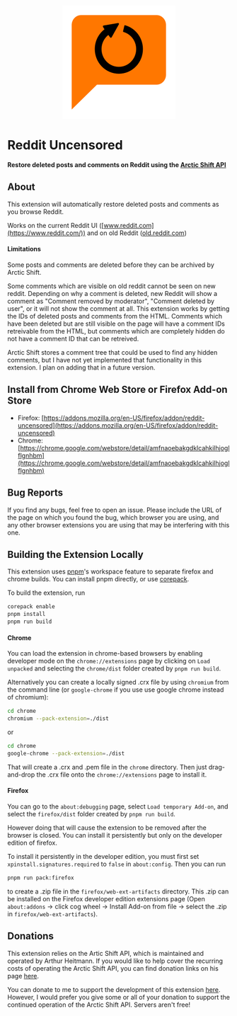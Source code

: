 <p align="center">
    <img src="assets/icons/icon_256.png" alt="shared/icons/icon_256.png">
</p>

# Reddit Uncensored

<b>Restore deleted posts and comments on Reddit using the [Arctic Shift API](https://github.com/ArthurHeitmann/arctic_shift/)</b>

## About

This extension will automatically restore deleted posts and comments as you browse Reddit.

Works on the current Reddit UI ([www.reddit.com](https://www.reddit.com/)) and on old Reddit ([old.reddit.com](https://old.reddit.com/))

#### Limitations

Some posts and comments are deleted before they can be archived by Arctic Shift.

Some comments which are visible on old reddit cannot be seen on new reddit. Depending on why a comment is deleted, new Reddit will show a comment as "Comment removed by moderator", "Comment deleted by user", or it will not show the comment
at all. This extension works by getting the IDs of deleted posts and comments from the HTML. Comments which have been deleted but are still visible on the page will have a comment IDs retreivable from the HTML, but comments which are
completely hidden do not have a comment ID that can be retreived.

Arctic Shift stores a comment tree that could be used to find any hidden comments, but I have not yet implemented that functionality in this extension. I plan on adding that in a future version.

## Install from Chrome Web Store or Firefox Add-on Store

- Firefox: [https://addons.mozilla.org/en-US/firefox/addon/reddit-uncensored](https://addons.mozilla.org/en-US/firefox/addon/reddit-uncensored)
- Chrome: [https://chrome.google.com/webstore/detail/amfnaoebakgdklcahkilhjoglflgnhbm](https://chrome.google.com/webstore/detail/amfnaoebakgdklcahkilhjoglflgnhbm)


## Bug Reports

If you find any bugs, feel free to open an issue. Please include the URL of the page on which you found the bug, which browser you are using, and any other browser extensions you are using that may be interfering with this one.

## Building the Extension Locally

This extension uses [pnpm](https://pnpm.io)'s workspace feature to separate firefox and chrome builds. You can install pnpm directly, or use [corepack](https://github.com/nodejs/corepack).

To build the extension, run

```bash
corepack enable
pnpm install
pnpm run build
```

#### Chrome

You can load the extension in chrome-based browsers by enabling developer mode on the `chrome://extensions` page by clicking on `Load unpacked` and selecting the `chrome/dist` folder created by `pnpm run build`.

Alternatively you can create a locally signed .crx file by using `chromium` from the command line (or `google-chrome` if you use use google chrome instead of chromium):

```bash
cd chrome
chromium --pack-extension=./dist
```

or

```bash
cd chrome
google-chrome --pack-extension=./dist
```

That will create a .crx and .pem file in the `chrome` directory. Then just drag-and-drop the .crx file onto the `chrome://extensions` page to install it.

#### Firefox

You can go to the  `about:debugging` page, select `Load temporary Add-on`, and select the `firefox/dist` folder created by `pnpm run build`.

However doing that will cause the extension to be removed after the browser is closed. You can install it persistently but only on the developer edition of firefox.

To install it persistently in the developer edition, you must first set `xpinstall.signatures.required` to `false` in `about:config`. Then you can run

```bash
pnpm run pack:firefox
```

to create a .zip file in the `firefox/web-ext-artifacts` directory. This .zip can be installed on the Firefox developer edition extensions page (Open `about:addons` -> click cog wheel -> Install Add-on from file -> select the .zip in
`firefox/web-ext-artifacts`).

## Donations

This extension relies on the Artic Shift API, which is maintained and operated by Arthur Heitmann. If you would like to help cover the recurring costs of operating the Arctic Shift API, you can find donation links on his page [here](https://github.com/ArthurHeitmann).

You can donate to me to support the development of this extension [here](https://www.paypal.com/donate/?business=ETLDAT6J53R74&no_recurring=0&item_name=Thanks+for+supporting+my+work%21&currency_code=USD). However, I would prefer you give some or all of your donation to support the continued operation of the Arctic Shift API. Servers aren't free!

